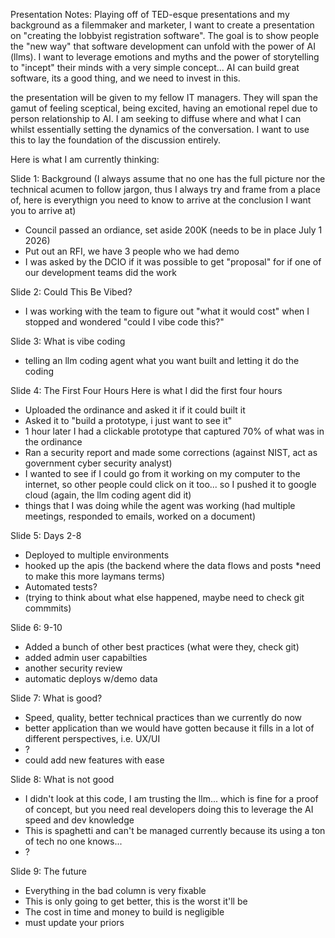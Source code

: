 Presentation Notes: Playing off of TED-esque presentations and my background as a filemmaker and marketer, I want to create a presentation on "creating the lobbyist registration software". The goal is to show people the "new way" that software development can unfold with the power of AI (llms). I want to leverage emotions and myths and the power of storytelling to "incept" their minds with a very simple concept... AI can build great software, its a good thing, and we need to invest in this.

the presentation will be given to my fellow IT managers. They will span the gamut of feeling sceptical, being excited, having an emotional repel due to person relationship to AI. I am seeking to diffuse where and what I can whilst essentially setting the dynamics of the conversation. I want to use this to lay the foundation of the discussion entirely.

Here is what I am currently thinking:

Slide 1: Background
(I always assume that no one has the full picture nor the technical acumen to follow jargon, thus I always try and frame from a place of, here is everythign you need to know to arrive at the conclusion I want you to arrive at)

- Council passed an ordiance, set aside 200K (needs to be in place July 1 2026)
- Put out an RFI, we have 3 people who we had demo
- I was asked by the DCIO if it was possible to get "proposal" for if one of our development teams did the work

Slide 2: Could This Be Vibed?
- I was working with the team to figure out "what it would cost" when I stopped and wondered
"could I vibe code this?"

Slide 3: What is vibe coding
- telling an llm coding agent what you want built and letting it do the coding

Slide 4: The First Four Hours
Here is what I did the first four hours
- Uploaded the ordinance and asked it if it could built it
- Asked it to "build a prototype, i just want to see it"
- 1 hour later I had a clickable prototype that captured 70% of what was in the ordinance
- Ran a security report and made some corrections (against NIST, act as government cyber security analyst)
- I wanted to see if I could go from it working on my computer to the internet, so other people could click on it too... so I pushed it to google cloud (again, the llm coding agent did it)
- things that I was doing while the agent was working (had multiple meetings, responded to emails, worked on a document)

Slide 5: Days 2-8
- Deployed to multiple environments
- hooked up the apis (the backend where the data flows and posts *need to make this more laymans terms)
- Automated tests?
- (trying to think about what else happened, maybe need to check git commmits)

Slide 6: 9-10
- Added a bunch of other best practices (what were they, check git)
- added admin user capabilties
- another security review
- automatic deploys w/demo data

Slide 7: What is good?
- Speed, quality, better technical practices than we currently do now
- better application than we would have gotten because it fills in a lot of different perspectives, i.e. UX/UI
- ?
- could add new features with ease

Slide 8: What is not good
- I didn't look at this code, I am trusting the llm... which is fine for a proof of concept, but you need real developers doing this to leverage the AI speed and dev knowledge
- This is spaghetti and can't be managed currently because its using a ton of tech no one knows...
- ?

Slide 9: The future
- Everything in the bad column is very fixable
- This is only going to get better, this is the worst it'll be
- The cost in time and money to build is negligible
- must update your priors
